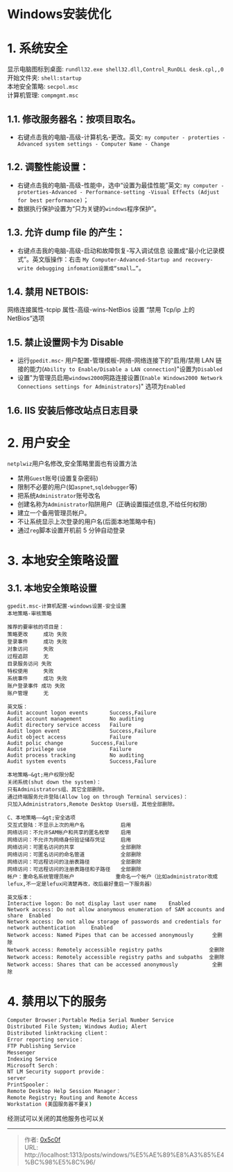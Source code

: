 # Windows安装优化


# 1. 系统安全

显示电脑图标到桌面: `rundll32.exe shell32.dll,Control_RunDLL desk.cpl,,0`  
开始文件夹: `shell:startup`  
本地安全策略: `secpol.msc`    
计算机管理: `compmgmt.msc`  

## 1.1. 修改服务器名：按项目取名。

- 右键点击我的电脑-高级-计算机名-更改。英文: `my computer - proterties - Advanced system settings - Computer Name - Change`

## 1.2. 调整性能设置：

- 右键点击我的电脑-高级-性能中，选中“设置为最佳性能”英文: `my computer - proterties-Advanced - Performance-setting -Visual Effects (Adjust for best performance)`；
- 数据执行保护设置为“只为关键的`windows`程序保护”。

## 1.3. 允许 dump file 的产生：

- 右键点击我的电脑-高级-启动和故障恢复-写入调试信息 设置成“最小化记录模式”。英文版操作：右击 `My Computer-Advanced-Startup and recovery-write debugging infomation设置成“small…”`。

## 1.4. 禁用 NETBOIS:

网络连接属性-tcpip 属性-高级-wins-NetBios 设置 “禁用 Tcp/ip 上的 NetBios”选项

## 1.5. 禁止设置网卡为 Disable

- 运行`gpedit.msc`- 用户配置-管理模板-网络-网络连接下的&#34;启用/禁用 LAN 链接的能力(`Ability to Enable/Disable a LAN connection`)&#34;设置为`Disabled `
- 设置&#34;为管理员启用`windows2000`网路连接设置(`Enable Windows2000 Network Connections settings for Administrators`)&#34; 选项为`Enabled `

## 1.6. IIS 安装后修改站点日志目录

# 2. 用户安全

`netplwiz`用户名修改,安全策略里面也有设置方法

- 禁用`Guest`账号(设置复杂密码)
- 限制不必要的用户(如`aspnet`,`sqldebugger`等)
- 把系统`Administrator`账号改名
- 创建名称为`Administrator`陷阱用户  (正确设置描述信息,不给任何权限)
- 建立一个备用管理员帐户。
- 不让系统显示上次登录的用户名(后面本地策略中有)
- 通过`reg`脚本设置开机前 5 分钟自动登录

# 3. 本地安全策略设置

## 3.1. 本地安全策略设置

```
gpedit.msc-计算机配置-windows设置-安全设置
本地策略-审核策略

推荐的要审核的项目是：
策略更改     成功 失败
登录事件     成功 失败
对象访问     失败
过程追踪     无
目录服务访问 失败
特权使用     失败
系统事件     成功 失败
账户登录事件 成功 失败
账户管理     无

英文版：
Audit account logon events       Success,Failure
Audit account management         No auditing
Audit directory service access   Failure
Audit logon event                Success,Failure
Audit object access              Failure
Audit polic change		   Success,Failure
Audit privilege use              Failure
Audit process tracking           No auditing
Audit system events              Success,Failure

本地策略—&gt;用户权限分配
关闭系统(shut down the system)：
只有Administrators组、其它全部删除。 
通过终端服务允许登陆(Allow log on through Terminal services)：
只加入Administrators,Remote Desktop Users组，其他全部删除。

C、本地策略——&gt;安全选项
交互式登陆：不显示上次的用户名　　　　　　　启用
网络访问：不允许SAM帐户和共享的匿名枚举　 	启用
网络访问：不允许为网络身份验证储存凭证　　　启用
网络访问：可匿名访问的共享　　　　　　　　　全部删除
网络访问：可匿名访问的命名管道　　　　　　　全部删除
网络访问：可远程访问的注册表路径　　　　　　全部删除 
网络访问：可远程访问的注册表路径和子路径　　全部删除 
帐户：重命名系统管理员帐户　　　　　　　　重命名一个帐户（比如administrator改成lefux,不一定是lefux问清楚再改，改后最好重启一下服务器）

英文版本：
Interactive logon: Do not display last user name    Enabled
Network access: Do not allow anonymous enumeration of SAM accounts and share  Enabled
Network access: Do not allow storage of passwords and credentials for network authentication	 Enabled
Network access: Named Pipes that can be accessed anonymously      全删除
Network access: Remotely accessible registry paths               全删除
Network access: Remotely accessible registry paths and subpaths  全删除
Network access: Shares that can be accessed anonymously           全删除
```

# 4. 禁用以下的服务

```bash
Computer Browser；Portable Media Serial Number Service
Distributed File System; Windows Audio; Alert
Distributed linktracking client：
Error reporting service：
FTP Publishing Service
Messenger
Indexing Service
Microsoft Serch：
NT LM Security support provide：
server
PrintSpooler：
Remote Desktop Help Session Manager：
Remote Registry; Routing and Remote Access
Workstation (美国服务器不要关)
```

经测试可以关闭的其他服务也可以关


---

> 作者: [0x5c0f](https://blog.0x5c0f.cc)  
> URL: http://localhost:1313/posts/windows/%E5%AE%89%E8%A3%85%E4%BC%98%E5%8C%96/  

